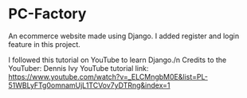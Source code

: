 # PC-Factory
An ecommerce website made using Django.
I added register and login feature in this project.

I followed this tutorial on YouTube to learn Django./n
Credits to the YouTuber: Dennis Ivy
YouTube tutorial link: https://www.youtube.com/watch?v=_ELCMngbM0E&list=PL-51WBLyFTg0omnamUjL1TCVov7yDTRng&index=1
